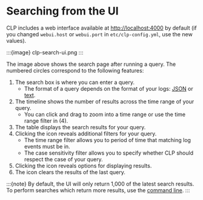 # Searching from the UI

CLP includes a web interface available at [http://localhost:4000](http://localhost:4000) by default
(if you changed `webui.host` or `webui.port` in `etc/clp-config.yml`, use the new values). 

:::{image} clp-search-ui.png
:::

The image above shows the search page after running a query. The numbered circles correspond to the
following features:

1. The search box is where you can enter a query.
   * The format of a query depends on the format of your logs:
     [JSON](../reference-json-search-syntax.md) or [text](../reference-text-search-syntax.md).
2. The timeline shows the number of results across the time range of your query.
   * You can click and drag to zoom into a time range or use the time range filter in (4).
3. The table displays the search results for your query.
4. Clicking the <i class="fa fa-bars"></i> icon reveals additional filters for your query.
   * The time range filter allows you to period of time that matching log events must be in.
   * The case sensitivity filter allows you to specify whether CLP should respect the case of your
     query.
5. Clicking the <i class="fa fa-cog"></i> icon reveals options for displaying results.
6. The <i class="fa fa-trash"></i> icon clears the results of the last query.

:::{note}
By default, the UI will only return 1,000 of the latest search results. To perform searches which
return more results, use the [command line](cli-search.md).
:::